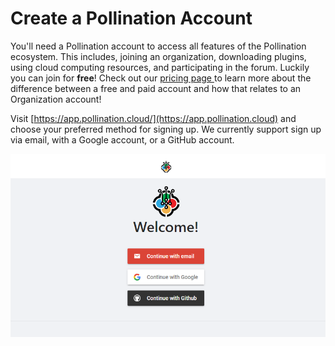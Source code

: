 # Create a Pollination Account

You'll need a Pollination account to access all features of the Pollination ecosystem. This includes, joining an organization, downloading plugins, using cloud computing resources, and participating in the forum. Luckily you can join for **free**! Check out our [pricing page ](https://www.pollination.cloud/pricing-platform)to learn more about the difference between a free and paid account and how that relates to an Organization account!&#x20;

Visit [https://app.pollination.cloud/](https://app.pollination.cloud) and choose your preferred method for signing up. We currently support sign up via email, with a Google account, or a GitHub account.&#x20;

![](<../.gitbook/assets/image (57).png>)
